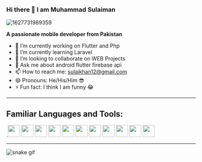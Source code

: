 ### Hi there 👋 I am Muhammad Sulaiman


![1627731989359](https://user-images.githubusercontent.com/63633576/150634668-75877915-9a7d-4585-8642-5a9b47a64e5f.jpg)

**A passionate mobile developer from Pakistan**


- 🔭 I’m currently working on Flutter and Php
- 🌱 I’m currently learning Laravel 
- 👯 I’m looking to collaborate on WEB Projects
- 💬 Ask me about android flutter firebase api
- 📫 How to reach me: sulaikhan12@gmail.com
- 😄 Pronouns: He/His/Him 😎
- ⚡ Fun fact: I think I am funny 😂



<!-- ![github](https://cloud.githubusercontent.com/assets/17016297/18839843/0e06a67a-83d2-11e6-993a-b35a182500e0.png) 
![facebook](https://cloud.githubusercontent.com/assets/17016297/18839836/0a06deb4-83d2-11e6-8078-1d0974af0f63.png)
![linkedin](https://cloud.githubusercontent.com/assets/17016297/18839848/0fc7e74e-83d2-11e6-8c6a-277fc9d6e067.png)
![github](http://i.imgur.com/0o48UoR.png (github icon with padding))
![facebo0k](http://i.imgur.com/P3YfQoD.png (facebook icon with padding))
![twitter](http://i.imgur.com/tXSoThF.png (twitter icon with padding))
![google](http://i.imgur.com/yCsTjba.png (google plus icon with padding))
![tumbler](http://i.imgur.com/YckIOms.png (tumblr icon with padding))
![dribble](http://i.imgur.com/1AGmwO3.png (dribbble icon with padding)) -->

---
## Familiar Languages and Tools: ##
.<img height="32" width="32" src="https://cdn.jsdelivr.net/npm/simple-icons@v6/icons/flutter.svg" />
<img height="32" width="32" src="https://cdn.jsdelivr.net/npm/simple-icons@v6/icons/dart.svg" />
<img height="32" width="32" src="https://cdn.jsdelivr.net/npm/simple-icons@v6/icons/php.svg" />
<img height="32" width="32" src="https://cdn.jsdelivr.net/npm/simple-icons@v6/icons/firebase.svg" />
<img height="32" width="32" src="https://cdn.jsdelivr.net/npm/simple-icons@v6/icons/visualstudiocode.svg" />
<img height="32" width="32" src="https://cdn.jsdelivr.net/npm/simple-icons@v6/icons/android.svg" />
<img height="32" width="32" src="https://cdn.jsdelivr.net/npm/simple-icons@v6/icons/git.svg" />
<img height="32" width="32" src="https://cdn.jsdelivr.net/npm/simple-icons@v6/icons/github.svg" />
<img height="32" width="32" src="https://cdn.jsdelivr.net/npm/simple-icons@v6/icons/discord.svg" />
<img height="32" width="32" src="https://cdn.jsdelivr.net/npm/simple-icons@v6/icons/stackoverflow.svg" />
<img height="32" width="32" src="https://cdn.jsdelivr.net/npm/simple-icons@v6/icons/ios.svg" />
<!-- <img height="32" width="32" src="https://cdn.jsdelivr.net/npm/simple-icons@v6/icons/sqlite.svg" /> -->
<!-- <img height="32" width="32" src="https://cdn.jsdelivr.net/npm/simple-icons@v6/icons/mysql.svg" /> -->
<!-- <img height="32" width="32" src="https://cdn.jsdelivr.net/npm/simple-icons@v6/icons/youtube.svg" /> -->
---
<!-- Laguages icons should be here -->
<img src="https://github.com/SulaimanDev11/SulaimanDev11/blob/output/github-contribution-grid-snake.gif" alt="snake gif">

